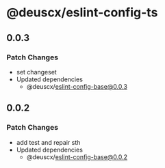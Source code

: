 # @deuscx/eslint-config-ts

## 0.0.3

### Patch Changes

- set changeset
- Updated dependencies
  - @deuscx/eslint-config-base@0.0.3

## 0.0.2

### Patch Changes

- add test and repair sth
- Updated dependencies
  - @deuscx/eslint-config-base@0.0.2
